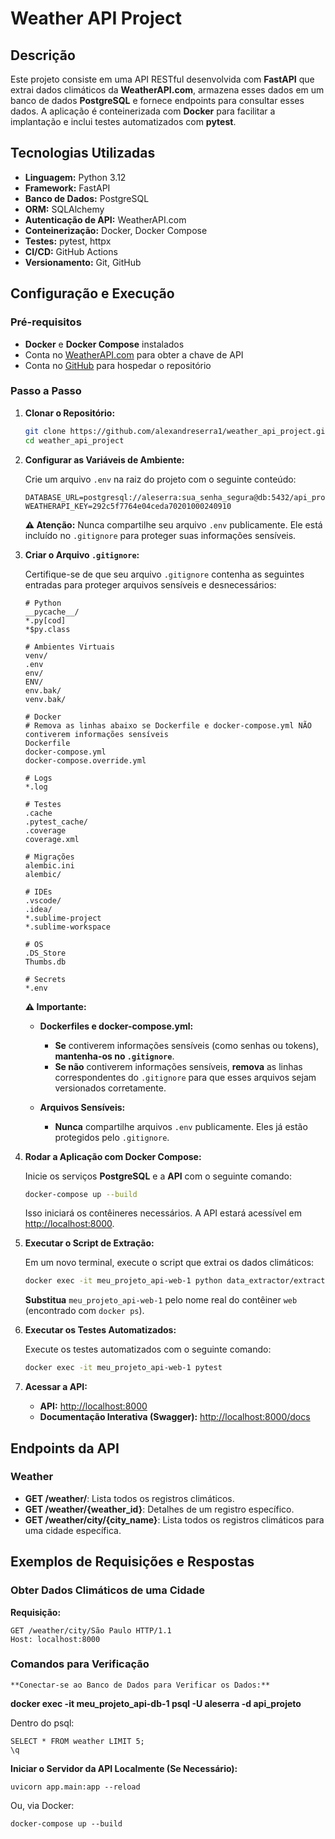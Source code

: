 # Weather API Project

## Descrição

Este projeto consiste em uma API RESTful desenvolvida com **FastAPI** que extrai dados climáticos da **WeatherAPI.com**, armazena esses dados em um banco de dados **PostgreSQL** e fornece endpoints para consultar esses dados. A aplicação é conteinerizada com **Docker** para facilitar a implantação e inclui testes automatizados com **pytest**.

## Tecnologias Utilizadas

- **Linguagem:** Python 3.12
- **Framework:** FastAPI
- **Banco de Dados:** PostgreSQL
- **ORM:** SQLAlchemy
- **Autenticação de API:** WeatherAPI.com
- **Conteinerização:** Docker, Docker Compose
- **Testes:** pytest, httpx
- **CI/CD:** GitHub Actions
- **Versionamento:** Git, GitHub

## Configuração e Execução

### Pré-requisitos

- **Docker** e **Docker Compose** instalados
- Conta no [WeatherAPI.com](https://www.weatherapi.com/) para obter a chave de API
- Conta no [GitHub](https://github.com/) para hospedar o repositório

### Passo a Passo

1. **Clonar o Repositório:**

    ```bash
    git clone https://github.com/alexandreserra1/weather_api_project.git
    cd weather_api_project
    ```

2. **Configurar as Variáveis de Ambiente:**

    Crie um arquivo `.env` na raiz do projeto com o seguinte conteúdo:

    ```env
    DATABASE_URL=postgresql://aleserra:sua_senha_segura@db:5432/api_projeto
    WEATHERAPI_KEY=292c5f7764e04ceda70201000240910
    ```

    **⚠️ Atenção:** Nunca compartilhe seu arquivo `.env` publicamente. Ele está incluído no `.gitignore` para proteger suas informações sensíveis.

3. **Criar o Arquivo `.gitignore`:**

    Certifique-se de que seu arquivo `.gitignore` contenha as seguintes entradas para proteger arquivos sensíveis e desnecessários:

    ```gitignore
    # Python
    __pycache__/
    *.py[cod]
    *$py.class

    # Ambientes Virtuais
    venv/
    .env
    env/
    ENV/
    env.bak/
    venv.bak/

    # Docker
    # Remova as linhas abaixo se Dockerfile e docker-compose.yml NÃO contiverem informações sensíveis
    Dockerfile
    docker-compose.yml
    docker-compose.override.yml

    # Logs
    *.log

    # Testes
    .cache
    .pytest_cache/
    .coverage
    coverage.xml

    # Migrações
    alembic.ini
    alembic/

    # IDEs
    .vscode/
    .idea/
    *.sublime-project
    *.sublime-workspace

    # OS
    .DS_Store
    Thumbs.db

    # Secrets
    *.env
    ```

    **⚠️ Importante:**
    
    - **Dockerfiles e docker-compose.yml:**
      - **Se** contiverem informações sensíveis (como senhas ou tokens), **mantenha-os no `.gitignore`**.
      - **Se não** contiverem informações sensíveis, **remova** as linhas correspondentes do `.gitignore` para que esses arquivos sejam versionados corretamente.
    
    - **Arquivos Sensíveis:**
      - **Nunca** compartilhe arquivos `.env` publicamente. Eles já estão protegidos pelo `.gitignore`.

4. **Rodar a Aplicação com Docker Compose:**

    Inicie os serviços **PostgreSQL** e a **API** com o seguinte comando:

    ```bash
    docker-compose up --build
    ```

    Isso iniciará os contêineres necessários. A API estará acessível em [http://localhost:8000](http://localhost:8000).

5. **Executar o Script de Extração:**

    Em um novo terminal, execute o script que extrai os dados climáticos:

    ```bash
    docker exec -it meu_projeto_api-web-1 python data_extractor/extractor.py
    ```

    **Substitua** `meu_projeto_api-web-1` pelo nome real do contêiner `web` (encontrado com `docker ps`).

6. **Executar os Testes Automatizados:**

    Execute os testes automatizados com o seguinte comando:

    ```bash
    docker exec -it meu_projeto_api-web-1 pytest
    ```

7. **Acessar a API:**

    - **API:** [http://localhost:8000](http://localhost:8000)
    - **Documentação Interativa (Swagger):** [http://localhost:8000/docs](http://localhost:8000/docs)

## Endpoints da API

### Weather

- **GET /weather/**: Lista todos os registros climáticos.
- **GET /weather/{weather_id}**: Detalhes de um registro específico.
- **GET /weather/city/{city_name}**: Lista todos os registros climáticos para uma cidade específica.

## Exemplos de Requisições e Respostas

### Obter Dados Climáticos de uma Cidade

**Requisição:**

```http
GET /weather/city/São Paulo HTTP/1.1
Host: localhost:8000
```
### Comandos para Verificação

    **Conectar-se ao Banco de Dados para Verificar os Dados:**


**docker exec -it meu_projeto_api-db-1 psql -U aleserra -d api_projeto**

Dentro do psql:
```http
SELECT * FROM weather LIMIT 5;
\q
```
**Iniciar o Servidor da API Localmente (Se Necessário):**


```http
uvicorn app.main:app --reload
```
Ou, via Docker:


```http
docker-compose up --build
```
